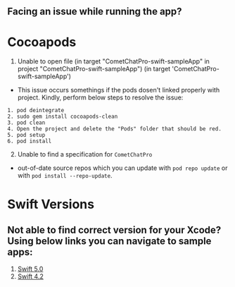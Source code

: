
## Facing an issue while running the app? 

# Cocoapods

1. Unable to open file (in target "CometChatPro-swift-sampleApp" in project "CometChatPro-swift-sampleApp") (in target 'CometChatPro-swift-sampleApp')

- This issue occurs somethings if the pods dosen't linked properly with project. Kindly, perform below steps to resolve the issue:
 ```
1. pod deintegrate
2. sudo gem install cocoapods-clean
3. pod clean
4. Open the project and delete the "Pods" folder that should be red.
5. pod setup
6. pod install
```


2. Unable to find a specification for `CometChatPro`

- out-of-date source repos which you can update with `pod repo update` or with `pod install --repo-update`.


# Swift Versions

## Not able to find correct version for your Xcode? Using below links you can navigate to sample apps: 

1. [Swift 5.0](https://github.com/cometchat-pro-samples/ios-swift-chat-app) 
2. [Swift 4.2](https://github.com/cometchat-pro-samples/ios-swift-chat-app-swift-4.2)
